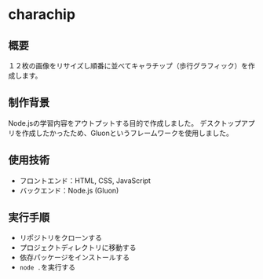 # charachip

## 概要
１２枚の画像をリサイズし順番に並べてキャラチップ（歩行グラフィック）を作成します。

## 制作背景
Node.jsの学習内容をアウトプットする目的で作成しました。
デスクトップアプリを作成したかったため、Gluonというフレームワークを使用しました。

## 使用技術
- フロントエンド：HTML, CSS, JavaScript
- バックエンド：Node.js (Gluon)

## 実行手順
- リポジトリをクローンする
- プロジェクトディレクトリに移動する
- 依存パッケージをインストールする
- ```node .```を実行する
